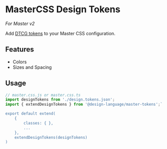 # MasterCSS Design Tokens

*For Master v2*

Add [DTCG tokens](https://www.w3.org/community/design-tokens/) to your Master CSS configuration.

## Features

- Colors
- Sizes and Spacing

## Usage

```ts
// master.css.js or master.css.ts
import designTokens from './design.tokens.json';
import { extendDesignTokens } from '@design-language/master-tokens';`

export default extend(
	{
 		classes: { },
		...
	},
	extendDesignTokens(designTokens)
)
```